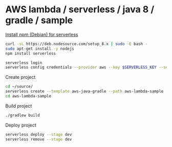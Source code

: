 # AWS lambda / serverless / java 8 / gradle / sample

[Install npm (Debian) for serverless](https://nodejs.org/en/download/package-manager/)
```bash
curl -sL https://deb.nodesource.com/setup_8.x | sudo -E bash -
sudo apt-get install -y nodejs
npm install serverless

serverless login
serverless config credentials --provider aws --key $SERVERLESS_KEY --secret $SERVERLESS_SECRET
```

Create project
```bash
cd ~/source/
serverless create --template aws-java-gradle --path aws-lambda-sample
cd aws-lambda-sample
```

Build project
```bash
./gradlew build
```

Deploy project
```bash
serverless deploy --stage dev
serverless remove --stage dev
```


